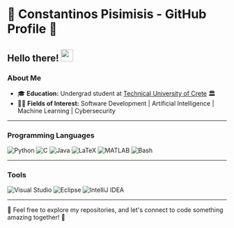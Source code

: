 # 🚀 Constantinos Pisimisis - GitHub Profile 🚀

## Hello there! <img src="https://media.giphy.com/media/hvRJCLFzcasrR4ia7z/giphy.gif" width="28">

### About Me
- 🎓 **Education:** Undergrad student at [Technical University of Crete](https://www.ece.tuc.gr/en/home) 🏛️
- 👨‍💻 **Fields of Interest:** Software Development | Artificial Intelligence | Machine Learning | Cybersecurity

---

### Programming Languages
![Python](https://img.shields.io/badge/Python-14354C.svg?logo=python&logoColor=white)
![C](https://custom-icon-badges.herokuapp.com/badge/C-03599C.svg?logo=c-in-hexagon&logoColor=white)
![Java](https://custom-icon-badges.herokuapp.com/badge/Java-white.svg?logo=java&logoColor=03599C)
![LaTeX](https://img.shields.io/badge/LaTeX-008080.svg?logo=LaTeX&logoColor=white)
![MATLAB](https://img.shields.io/badge/MATLAB-0076A8.svg?logo=mathworks&logoColor=white)
![Bash](https://img.shields.io/badge/-Bash%20Script?logo=Bash%20Script&label=Bash%20Script)


---

### Tools
![Visual Studio](https://img.shields.io/badge/-Visual%20Studio-5C2D91?logo=visual-studio&logoColor=white)
![Eclipse](https://img.shields.io/badge/-Eclipse-2C2255?logo=Eclipse&labelColor=2C2255)
![IntelliJ IDEA](https://img.shields.io/badge/-IntelliJ%20IDEA-000000?logo=IntelliJ%20IDEA&labelColor=000000)


---

🌟 Feel free to explore my repositories, and let's connect to code something amazing together! 🌟
